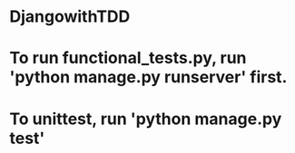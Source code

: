 # DjangowithTDD
# To run functional_tests.py, run 'python manage.py runserver' first.
# To unittest, run 'python manage.py test'